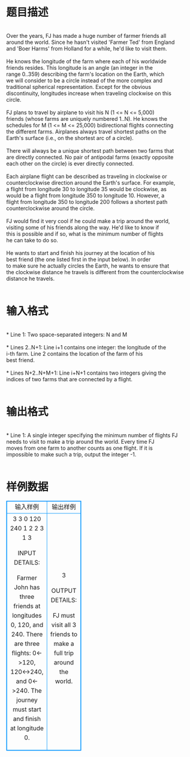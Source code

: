 # 

 
 # 题目描述 
<p>
<br>Over the years, FJ has made a huge number of farmer friends all<br>around the world.  Since he hasn't visited 'Farmer Ted' from England<br>and 'Boer Harms' from Holland for a while, he'd like to visit them.<br><br>He knows the longitude of the farm where each of his worldwide<br>friends resides.  This longitude is an angle (an integer in the<br>range 0..359) describing the farm's location on the Earth, which<br>we will consider to be a circle instead of the more complex and<br>traditional spherical representation. Except for the obvious<br>discontinuity, longitudes increase when traveling clockwise on this<br>circle.<br><br>FJ plans to travel by airplane to visit his N (1 <= N <= 5,000)<br>friends (whose farms are uniquely numbered 1..N). He knows the<br>schedules for M (1 <= M <= 25,000) bidirectional flights connecting<br>the different farms.  Airplanes always travel shortest paths on the<br>Earth's surface (i.e., on the shortest arc of a circle).<br><br>There will always be a unique shortest path between two farms that<br>are directly connected.  No pair of antipodal farms (exactly opposite<br>each other on the circle) is ever directly connected.<br><br>Each airplane flight can be described as traveling in clockwise or<br>counterclockwise direction around the Earth's surface. For example,<br>a flight from longitude 30 to longitude 35 would be clockwise, as<br>would be a flight from longitude 350 to longitude 10.  However, a<br>flight from longitude 350 to longitude 200 follows a shortest path<br>counterclockwise around the circle.<br><br>FJ would find it very cool if he could make a trip around the world,<br>visiting some of his friends along the way. He'd like to know if<br>this is possible and if so, what is the minimum number of flights<br>he can take to do so.<br><br>He wants to start and finish his journey at the location of his<br>best friend (the one listed first in the input below).  In order<br>to make sure he actually circles the Earth, he wants to ensure that<br>the clockwise distance he travels is different from the counterclockwise<br>distance he travels.<br><br></p> 

 
 # 输入格式 
<p>
<br>* Line 1: Two space-separated integers: N  and M<br><br>* Lines 2..N+1: Line i+1 contains one integer: the longitude of the<br>        i-th farm. Line 2 contains the location of the farm of his<br>        best friend.<br><br>* Lines N+2..N+M+1: Line i+N+1 contains two integers giving the<br>        indices of two farms that are connected by a flight.<br><br></p> 

 
 # 输出格式 
<p>
<br>* Line 1: A single integer specifying the minimum number of flights FJ<br>        needs to visit to make a trip around the world. Every time FJ<br>        moves from one farm to another counts as one flight. If it is<br>        impossible to make such a trip, output the integer -1.<br><br></p> 
# 样例数据
<style>
        table,table tr th, table tr td { border:1px solid #0094ff; }
        table { width: 200px; min-height: 25px; line-height: 25px; text-align: center; border-collapse: collapse;}   
    </style>
<table>
	<tr>
		<td>输入样例</td>
		<td>输出样例</td>
	</tr>
<tr><td>
3 3
0
120
240
1 2
2 3
1 3

INPUT DETAILS:

Farmer John has three friends at longitudes 0, 120, and 240.  There are
three flights: 0<->120, 120<->240, and 0<->240.  The journey must start and
finish at longitude 0.

</td><td>
3

OUTPUT DETAILS:

FJ must visit all 3 friends to make a full trip around the world.</td></tr></table>
